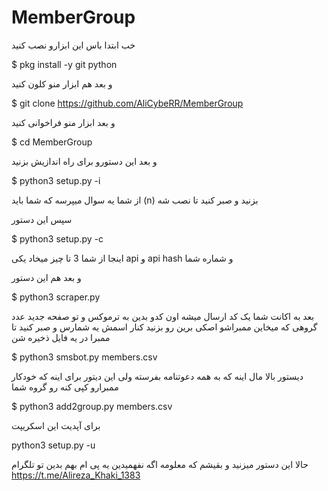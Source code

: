 # MemberGroup

خب ابتدا باس 
این ابزارو نصب کنید 

$ pkg install -y git python

و بعد هم ابزار منو کلون کنید

$ git clone https://github.com/AliCybeRR/MemberGroup

و بعد ابزار منو فراخوانی کنید

$ cd MemberGroup

و بعد این دستورو برای راه اندازیش بزنید

$ python3 setup.py -i

از شما یه سوال میپرسه که شما باید (n)
بزنید 
و صبر کنید تا نصب شه

سپس این دستور 

$ python3 setup.py -c

اینجا از شما 3 تا چیز میخاد یکی api و api hash و شماره شما

و بعد هم این دستور

$ python3 scraper.py

بعد به اکانت شما یک کد ارسال میشه اون کدو بدین به ترموکس و تو صفحه جدید 
عدد گروهی که میخاین ممبراشو اصکی برین 
رو بزنید کنار اسمش یه شمارس 
و صبر کنید تا ممبرا در یه فایل ذخیره شن

$ python3 smsbot.py members.csv

دیستور بالا مال اینه که به همه دعوتنامه بفرسته ولی این دیتور برای اینه که خودکار ممبرارو کپی کنه رو گروه شما

$ python3 add2group.py members.csv

برای آپدیت این اسکریپت

python3 setup.py -u


 حالا این دستور میزنید 
 و بقیشم که معلومه 
 اگه نفهمیدین یه پی ام بهم بدین تو تلگرام 
 https://t.me/Alireza_Khaki_1383








